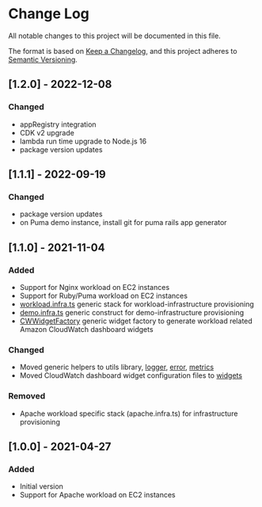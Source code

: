 # Change Log

All notable changes to this project will be documented in this file.

The format is based on [Keep a Changelog](https://keepachangelog.com/en/1.0.0/),
and this project adheres to [Semantic Versioning](https://semver.org/spec/v2.0.0.html).

## [1.2.0] - 2022-12-08

### Changed

- appRegistry integration
- CDK v2 upgrade
- lambda run time upgrade to Node.js 16
- package version updates

## [1.1.1] - 2022-09-19

### Changed

- package version updates
- on Puma demo instance, install git for puma rails app generator

## [1.1.0] - 2021-11-04

### Added

- Support for Nginx workload on EC2 instances
- Support for Ruby/Puma workload on EC2 instances
- [workload.infra.ts](./source/resources/lib/workload.infra.ts) generic stack for workload-infrastructure provisioning
- [demo.infra.ts](./source/resources/lib/demo.infra.ts) generic construct for demo-infrastructure provisioning
- [CWWidgetFactory](./source/services/dashboardHandler/lib/CWWidgetFactory.ts) generic widget factory to generate workload related Amazon CloudWatch dashboard widgets

### Changed

- Moved generic helpers to utils library, [logger](./source/services/utils/logger), [error](./source/services/utils/error), [metrics](./source/services/utils/metrics)
- Moved CloudWatch dashboard widget configuration files to [widgets](./source/services/dashboardHandler/lib/widgets)

### Removed

- Apache workload specific stack (apache.infra.ts) for infrastructure provisioning

## [1.0.0] - 2021-04-27

### Added

- Initial version
- Support for Apache workload on EC2 instances
